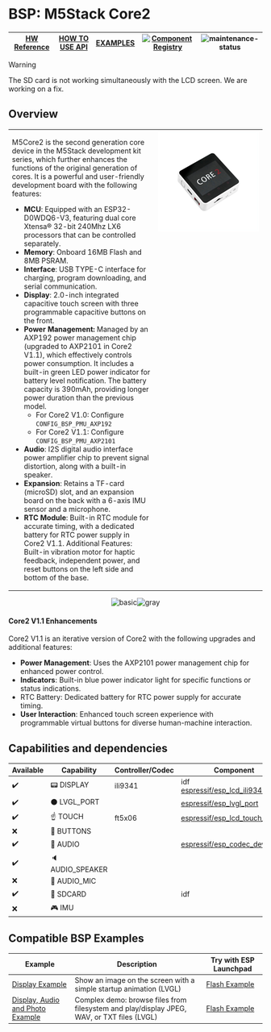 # BSP: M5Stack Core2

| [HW Reference](https://docs.m5stack.com/en/core/Core2) | [HOW TO USE API](API.md) | [EXAMPLES](#compatible-bsp-examples) | [![Component Registry](https://components.espressif.com/components/espressif/m5stack_core_2/badge.svg)](https://components.espressif.com/components/espressif/m5stack_core_2) | ![maintenance-status](https://img.shields.io/badge/maintenance-actively--developed-brightgreen.svg) |
| --- | --- | --- | --- | -- |

> [!WARNING]
> The SD card is not working simultaneously with the LCD screen. We are working on a fix.

## Overview

<table>
<tr><td>

M5Core2 is the second generation core device in the M5Stack development kit series, which further enhances the functions of the original generation of cores. It is a powerful and user-friendly development board with the following features:

- **MCU**: Equipped with an ESP32-D0WDQ6-V3, featuring dual core Xtensa® 32-bit 240Mhz LX6 processors that can be controlled separately.
- **Memory**: Onboard 16MB Flash and 8MB PSRAM.
- **Interface**: USB TYPE-C interface for charging, program downloading, and serial communication.
- **Display**: 2.0-inch integrated capacitive touch screen with three programmable capacitive buttons on the front.
- **Power Management:** Managed by an AXP192 power management chip (upgraded to AXP2101 in Core2 V1.1), which effectively controls power consumption. It includes a built-in green LED power indicator for battery level notification. The battery capacity is 390mAh, providing longer power duration than the previous model.
  - For Core2 V1.0: Configure `CONFIG_BSP_PMU_AXP192`
  - For Core2 V1.1: Configure `CONFIG_BSP_PMU_AXP2101`
- **Audio**: I2S digital audio interface power amplifier chip to prevent signal distortion, along with a built-in speaker.
- **Expansion**: Retains a TF-card (microSD) slot, and an expansion board on the back with a 6-axis IMU sensor and a microphone.
- **RTC Module**: Built-in RTC module for accurate timing, with a dedicated battery for RTC power supply in Core2 V1.1.
Additional Features: Built-in vibration motor for haptic feedback, independent power, and reset buttons on the left side and bottom of the base.

</td><td width="200" valign="top">
  <img src="doc/m5stack_core_2.webp">
</td></tr>
</table>

<p align="center">
<img src="https://static-cdn.m5stack.com/resource/docs/products/core/core2/core2_01.webp" alt="basic" width="350" height="350"><img src="https://static-cdn.m5stack.com/resource/docs/products/core/Core2%20v1.1/img-1a949091-da2c-4fbb-bf4f-bce108cb43ec.webp" alt="gray" width="350" height="350">
</p>

#### Core2 V1.1 Enhancements
Core2 V1.1 is an iterative version of Core2 with the following upgrades and additional features:

- **Power Management**: Uses the AXP2101 power management chip for enhanced power control.
- **Indicators**: Built-in blue power indicator light for specific functions or status indications.
- RTC Battery: Dedicated battery for RTC power supply for accurate timing.
- **User Interaction**: Enhanced touch screen experience with programmable virtual buttons for diverse human-machine interaction.

## Capabilities and dependencies

<div align="center">
<!-- START_DEPENDENCIES -->

|     Available    |       Capability       |Controller/Codec|                                                  Component                                                 |     Version    |
|------------------|------------------------|----------------|------------------------------------------------------------------------------------------------------------|----------------|
|:heavy_check_mark:|     :pager: DISPLAY    |     ili9341    | idf<br/>[espressif/esp_lcd_ili9341](https://components.espressif.com/components/espressif/esp_lcd_ili9341) |>=5.3<br/>^2.0.1|
|:heavy_check_mark:|:black_circle: LVGL_PORT|                |       [espressif/esp_lvgl_port](https://components.espressif.com/components/espressif/esp_lvgl_port)       |       ^2       |
|:heavy_check_mark:|    :point_up: TOUCH    |     ft5x06     |[espressif/esp_lcd_touch_ft5x06](https://components.espressif.com/components/espressif/esp_lcd_touch_ft5x06)|       ^1       |
|        :x:       | :radio_button: BUTTONS |                |                                                                                                            |                |
|:heavy_check_mark:|  :musical_note: AUDIO  |                |       [espressif/esp_codec_dev](https://components.espressif.com/components/espressif/esp_codec_dev)       |      ~1.5      |
|:heavy_check_mark:| :speaker: AUDIO_SPEAKER|                |                                                                                                            |                |
|        :x:       | :microphone: AUDIO_MIC |                |                                                                                                            |                |
|:heavy_check_mark:|  :floppy_disk: SDCARD  |                |                                                     idf                                                    |      >=5.3     |
|        :x:       |    :video_game: IMU    |                |                                                                                                            |                |

<!-- END_DEPENDENCIES -->
</div>

## Compatible BSP Examples

<div align="center">
<!-- START_EXAMPLES -->

| Example | Description | Try with ESP Launchpad |
| ------- | ----------- | ---------------------- |
| [Display Example](https://github.com/espressif/esp-bsp/tree/master/examples/display) | Show an image on the screen with a simple startup animation (LVGL) | [Flash Example](https://espressif.github.io/esp-launchpad/?flashConfigURL=https://espressif.github.io/esp-bsp/config.toml&app=display-) |
| [Display, Audio and Photo Example](https://github.com/espressif/esp-bsp/tree/master/examples/display_audio_photo) | Complex demo: browse files from filesystem and play/display JPEG, WAV, or TXT files (LVGL) | [Flash Example](https://espressif.github.io/esp-launchpad/?flashConfigURL=https://espressif.github.io/esp-bsp/config.toml&app=display_audio_photo-) |

<!-- END_EXAMPLES -->
</div>

<!-- START_BENCHMARK -->
<!-- END_BENCHMARK -->
